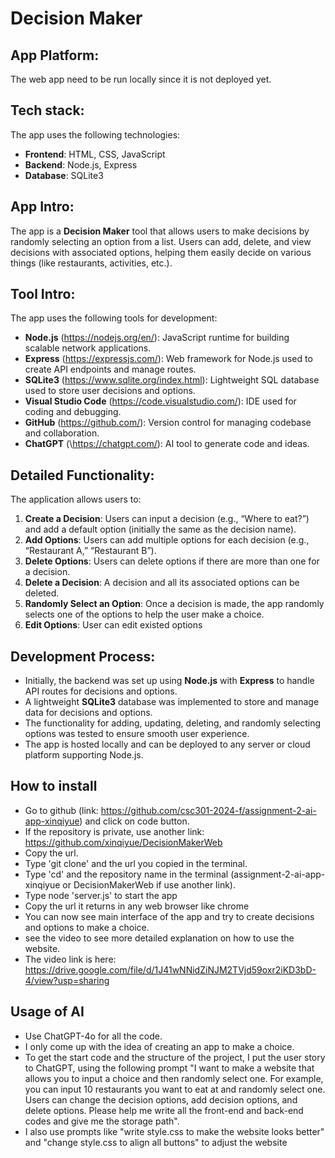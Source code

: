 # Decision Maker

## App Platform:
The web app need to be run locally since it is not deployed yet.

## Tech stack:
The app uses the following technologies:
- **Frontend**: HTML, CSS, JavaScript
- **Backend**: Node.js, Express
- **Database**: SQLite3

## App Intro:
The app is a **Decision Maker** tool that allows users to make decisions by randomly selecting an option from a list. Users can add, delete, and view decisions with associated options, helping them easily decide on various things (like restaurants, activities, etc.).

## Tool Intro:
The app uses the following tools for development:
- **Node.js** (https://nodejs.org/en/): JavaScript runtime for building scalable network applications.
- **Express** (https://expressjs.com/): Web framework for Node.js used to create API endpoints and manage routes.
- **SQLite3** (https://www.sqlite.org/index.html): Lightweight SQL database used to store user decisions and options.
- **Visual Studio Code** (https://code.visualstudio.com/): IDE used for coding and debugging.
- **GitHub** (https://github.com/): Version control for managing codebase and collaboration.
- **ChatGPT** (\https://chatgpt.com/): AI tool to generate code and ideas.

## Detailed Functionality:
The application allows users to:
1. **Create a Decision**: Users can input a decision (e.g., “Where to eat?”) and add a default option (initially the same as the decision name).
2. **Add Options**: Users can add multiple options for each decision (e.g., “Restaurant A,” “Restaurant B”).
3. **Delete Options**: Users can delete options if there are more than one for a decision.
4. **Delete a Decision**: A decision and all its associated options can be deleted.
5. **Randomly Select an Option**: Once a decision is made, the app randomly selects one of the options to help the user make a choice.
6. **Edit Options**: User can edit existed options

## Development Process:
- Initially, the backend was set up using **Node.js** with **Express** to handle API routes for decisions and options.
- A lightweight **SQLite3** database was implemented to store and manage data for decisions and options.
- The functionality for adding, updating, deleting, and randomly selecting options was tested to ensure smooth user experience.
- The app is hosted locally and can be deployed to any server or cloud platform supporting Node.js.

## How to install
- Go to github (link: https://github.com/csc301-2024-f/assignment-2-ai-app-xinqiyue) and click on code button.
- If the repository is private, use another link: https://github.com/xinqiyue/DecisionMakerWeb
- Copy the url.
- Type 'git clone' and the url you copied in the terminal.
- Type 'cd' and the repository name in the terminal (assignment-2-ai-app-xinqiyue or DecisionMakerWeb if use another link).
- Type node 'server.js' to start the app
- Copy the url it returns in any web browser like chrome
- You can now see main interface of the app and try to create decisions and options to make a choice.
- see the video to see more detailed explanation on how to use the website.
- The video link is here: https://drive.google.com/file/d/1J41wNNidZiNJM2TVjd59oxr2iKD3bD-4/view?usp=sharing

## Usage of AI
- Use ChatGPT-4o for all the code.
- I only come up with the idea of creating an app to make a choice.
- To get the start code and the structure of the project, I put the user story to ChatGPT, using the following prompt "I want to make a website that allows you to input a choice and then randomly select one. For example, you can input 10 restaurants you want to eat at and randomly select one. Users can change the decision options, add decision options, and delete options. Please help me write all the front-end and back-end codes and give me the storage path".
- I also use prompts like "write style.css to make the website looks better" and "change style.css to align all buttons" to adjust the website
